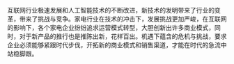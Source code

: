 ​	互联网行业极速发展和人工智能技术的不断改进，新技术的发明带来了行业的变革，带来了挑战与竞争。家电行业在技术的冲击下，发展挑战更加严峻，在互联网的影响下，各个家电企业纷纷追求运营模式转型，大胆创新出许多商业模式，同时，对于新产品的推行也是推陈出新，花样百出。机遇下蕴含的危机与挑战，要求企业必须能够紧跟时代步伐，开拓新的商业模式和销售渠道，才能在时代的急流中站稳脚跟。

